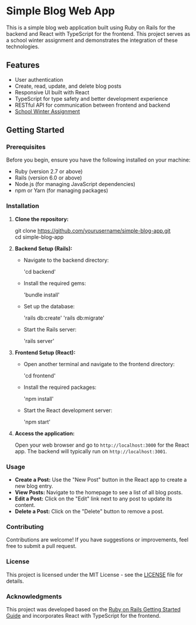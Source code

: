 # Simple Blog Web App

This is a simple blog web application built using Ruby on Rails for the backend and React with TypeScript for the frontend. This project serves as a school winter assignment and demonstrates the integration of these technologies.

## Features

- User authentication
- Create, read, update, and delete blog posts
- Responsive UI built with React
- TypeScript for type safety and better development experience
- RESTful API for communication between frontend and backend
- [School Winter Assignment](docs/CVWO.pdf)

## Getting Started

### Prerequisites

Before you begin, ensure you have the following installed on your machine:

- Ruby (version 2.7 or above)
- Rails (version 6.0 or above)
- Node.js (for managing JavaScript dependencies)
- npm or Yarn (for managing packages)

### Installation

1. **Clone the repository:**

   git clone https://github.com/yourusername/simple-blog-app.git  
   cd simple-blog-app

2. **Backend Setup (Rails):**

   - Navigate to the backend directory:

     'cd backend'

   - Install the required gems:
  
     'bundle install'

   - Set up the database:

     'rails db:create'
     'rails db:migrate'

   - Start the Rails server:
  
     'rails server'

3. **Frontend Setup (React):**

   - Open another terminal and navigate to the frontend directory:

     'cd frontend'

   - Install the required packages:
   
     'npm install'

   - Start the React development server:

     'npm start'

5. **Access the application:**

   Open your web browser and go to `http://localhost:3000` for the React app. The backend will typically run on `http://localhost:3001`.

### Usage

- **Create a Post:** Use the "New Post" button in the React app to create a new blog entry.
- **View Posts:** Navigate to the homepage to see a list of all blog posts.
- **Edit a Post:** Click on the "Edit" link next to any post to update its content.
- **Delete a Post:** Click on the "Delete" button to remove a post.

### Contributing

Contributions are welcome! If you have suggestions or improvements, feel free to submit a pull request.

### License

This project is licensed under the MIT License - see the [LICENSE](LICENSE) file for details.

### Acknowledgments

This project was developed based on the [Ruby on Rails Getting Started Guide](https://guides.rubyonrails.org/getting_started.html) and incorporates React with TypeScript for the frontend.
